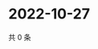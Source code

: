 # 2022-10-27

共 0 条

<!-- BEGIN WEIBO -->
<!-- 最后更新时间 Thu Oct 27 2022 17:17:54 GMT+0800 (China Standard Time) -->

<!-- END WEIBO -->
